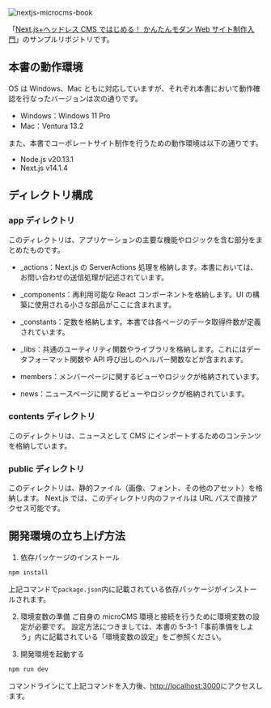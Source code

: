 ![nextjs-microcms-book](https://github.com/nextjs-microcms-book/nextjs-website-sample/assets/4659294/eea23868-1c43-4833-9cd8-97e4298ff3e4)

「[Next.js+ヘッドレス CMS ではじめる！ かんたんモダン Web サイト制作入門](https://www.amazon.co.jp/dp/4798183660/)」のサンプルリポジトリです。

## 本書の動作環境

OS は Windows、Mac ともに対応していますが、それぞれ本書において動作確認を行なったバージョンは次の通りです。

- Windows：Windows 11 Pro
- Mac：Ventura 13.2

また、本書でコーポレートサイト制作を行うための動作環境は以下の通りです。

- Node.js v20.13.1
- Next.js v14.1.4

## ディレクトリ構成

### app ディレクトリ

このディレクトリは、アプリケーションの主要な機能やロジックを含む部分をまとめたものです。

- \_actions：Next.js の ServerActions 処理を格納します。本書においては、お問い合わせの送信処理が記述されています。
- \_components：再利用可能な React コンポーネントを格納します。UI の構築に使用される小さな部品がここに含まれます。
- \_constants：定数を格納します。本書では各ページのデータ取得件数が定義されています。
- \_libs：共通のユーティリティ関数やライブラリを格納します。これにはデータフォーマット関数や API 呼び出しのヘルパー関数などが含まれます。

- members：メンバーページに関するビューやロジックが格納されています。
- news：ニュースページに関するビューやロジックが格納されています。

### contents ディレクトリ

このディレクトリは、ニュースとして CMS にインポートするためのコンテンツを格納しています。

### public ディレクトリ

このディレクトリは、静的ファイル（画像、フォント、その他のアセット）を格納します。
Next.js では、このディレクトリ内のファイルは URL パスで直接アクセス可能です。

## 開発環境の立ち上げ方法

1. 依存パッケージのインストール

```bash
npm install
```

上記コマンドで`package.json`内に記載されている依存パッケージがインストールされます。

2. 環境変数の準備
   ご自身の microCMS 環境と接続を行うために環境変数の設定が必要です。
   設定方法につきましては、本書の 5-3-1「事前準備をしよう」内に記載されている「環境変数の設定」をご参照ください。

3. 開発環境を起動する

```bash
npm run dev
```

コマンドラインにて上記コマンドを入力後、[http://localhost:3000](http://localhost:3000)にアクセスします。
